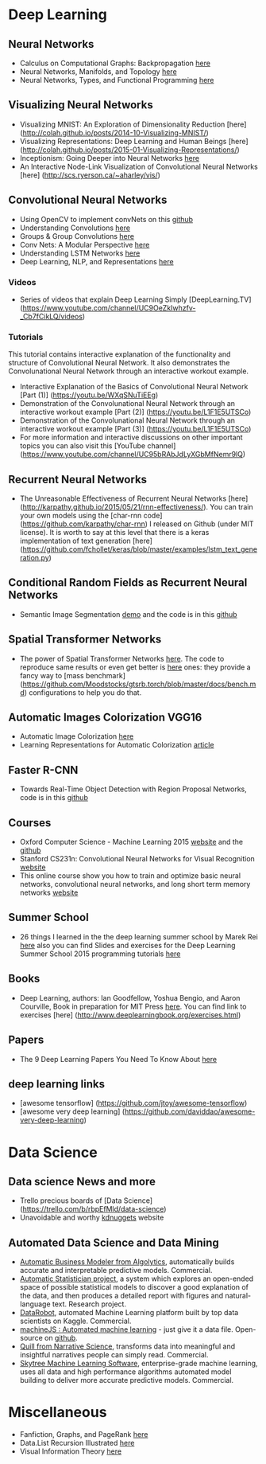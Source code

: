 # Deep Learning
## Neural Networks
- Calculus on Computational Graphs: Backpropagation [here](http://colah.github.io/posts/2015-08-Backprop/)
- Neural Networks, Manifolds, and Topology [here](http://colah.github.io/posts/2014-03-NN-Manifolds-Topology/)
- Neural Networks, Types, and Functional Programming [here](http://colah.github.io/posts/2015-09-NN-Types-FP/)

## Visualizing Neural Networks
- Visualizing MNIST: An Exploration of Dimensionality Reduction [here] (http://colah.github.io/posts/2014-10-Visualizing-MNIST/)
- Visualizing Representations: Deep Learning and Human Beings [here] (http://colah.github.io/posts/2015-01-Visualizing-Representations/)
- Inceptionism: Going Deeper into Neural Networks [here](http://googleresearch.blogspot.fr/2015/06/inceptionism-going-deeper-into-neural.html)
- An Interactive Node-Link Visualization of Convolutional Neural Networks [here] (http://scs.ryerson.ca/~aharley/vis/)

## Convolutional Neural Networks
- Using OpenCV to implement convNets on this [github](https://github.com/xingdi-eric-yuan)
- Understanding Convolutions [here](http://colah.github.io/posts/2014-07-Understanding-Convolutions)
- Groups & Group Convolutions [here](http://colah.github.io/posts/2014-12-Groups-Convolution/)
- Conv Nets: A Modular Perspective [here](http://colah.github.io/posts/2014-07-Conv-Nets-Modular/)
- Understanding LSTM Networks [here](http://colah.github.io/posts/2015-08-Understanding-LSTMs/)
- Deep Learning, NLP, and Representations [here](http://colah.github.io/posts/2014-07-NLP-RNNs-Representations/)

### Videos
- Series of videos that explain Deep Learning Simply [DeepLearning.TV] (https://www.youtube.com/channel/UC9OeZkIwhzfv-_Cb7fCikLQ/videos)

### Tutorials 
This tutorial contains interactive explanation of the functionality and structure of Convolutional Neural Network. It also demonstrates the Convolunational Neural Network through an interactive workout example.
- Interactive Explanation of the Basics of Convolutional Neural Network [Part (1)] (https://youtu.be/WXqSNuTiEEg)
- Demonstration of the Convolunational Neural Network through an interactive workout example [Part (2)] (https://youtu.be/L1F1E5UTSCo)
- Demonstration of the Convolunational Neural Network through an interactive workout example [Part (3)] (https://youtu.be/L1F1E5UTSCo)
- For more information and interactive discussions on other important topics you can also visit this [YouTube channel] (https://www.youtube.com/channel/UC95bRAbJdLyXGbMfNemr9lQ)

## Recurrent Neural Networks
- The Unreasonable Effectiveness of Recurrent Neural Networks [here] (http://karpathy.github.io/2015/05/21/rnn-effectiveness/). You can train your own models using the [char-rnn code] (https://github.com/karpathy/char-rnn) I released on Github (under MIT license). It is worth to say at this level that there is a keras implementation of text generation [here] (https://github.com/fchollet/keras/blob/master/examples/lstm_text_generation.py)

## Conditional Random Fields as Recurrent Neural Networks
- Semantic Image Segmentation [demo](http://www.robots.ox.ac.uk/~szheng/crfasrnndemo) and the code is in this [github](https://github.com/torrvision/crfasrnn)

## Spatial Transformer Networks
- The power of Spatial Transformer Networks [here](http://torch.ch/blog/2015/09/07/spatial_transformers.html). The code to reproduce same results or even get better is [here](https://github.com/moodstocks/gtsrb.torch) ones: they provide a fancy way to [mass benchmark] (https://github.com/Moodstocks/gtsrb.torch/blob/master/docs/bench.md) configurations to help you do that.

## Automatic Images Colorization VGG16
- Automatic Image Colorization [here](http://tinyclouds.org/colorize/)
- Learning Representations for Automatic Colorization [article](http://arxiv.org/pdf/1603.06668.pdf)

## Faster R-CNN
- Towards Real-Time Object Detection with Region Proposal Networks, code is in this [github](https://github.com/rbgirshick/py-faster-rcnn)

## Courses
- Oxford Computer Science - Machine Learning 2015 [website](https://www.cs.ox.ac.uk/people/nando.defreitas/machinelearning/) and the [github](https://github.com/oxford-cs-ml-2015)
- Stanford CS231n: Convolutional Neural Networks for Visual Recognition [website](http://cs231n.github.io/)
- This online course show you how to train and optimize basic neural networks, convolutional neural networks, and long short term memory networks [website](https://www.udacity.com/course/deep-learning--ud730)

## Summer School
- 26 things I learned in the the deep learning summer school by Marek Rei [here](http://www.marekrei.com/blog/26-things-i-learned-in-the-deep-learning-summer-school/) also you can find Slides and exercises for the Deep Learning Summer School 2015 programming tutorials [here](https://github.com/mila-udem/summerschool2015)

## Books
- Deep Learning, authors: Ian Goodfellow, Yoshua Bengio, and Aaron Courville, Book in preparation for MIT Press [here](http://www.deeplearningbook.org/). You can find link to exercises [here] (http://www.deeplearningbook.org/exercises.html)

## Papers
- The 9 Deep Learning Papers You Need To Know About [here](https://adeshpande3.github.io/adeshpande3.github.io/The-9-Deep-Learning-Papers-You-Need-To-Know-About.html)

## deep learning links
- [awesome tensorflow] (https://github.com/jtoy/awesome-tensorflow)
- [awesome very deep learning] (https://github.com/daviddao/awesome-very-deep-learning)

# Data Science

## Data science News and more
  - Trello precious boards of [Data Science] (https://trello.com/b/rbpEfMld/data-science)
  - Unavoidable and worthy [kdnuggets](http://www.kdnuggets.com) website 

## Automated Data Science and Data Mining

  - [Automatic Business Modeler from Algolytics](http://algolytics.com/products/automatic-business-modeler/), automatically builds accurate and interpretable predictive models.  Commercial.
  - [Automatic Statistician project](http://www.automaticstatistician.com/index/), a system which explores an open-ended space of possible statistical models to discover a good explanation of the data, and then produces a detailed report with figures and natural-language text. Research project.
  - [DataRobot](https://www.datarobot.com/), automated Machine Learning platform built by top data scientists on Kaggle. Commercial.
  - [machineJS : Automated machine learning](http://blog.numer.ai/2016/02/25/machineJS) - just give it a data file. Open-source on [github](https://github.com/climbsrocks/machineJS).
  - [Quill from Narrative Science](https://www.narrativescience.com/quill), transforms data into meaningful and insightful narratives people can simply read. Commercial.
  - [Skytree Machine Learning Software](http://www.skytree.net/), enterprise-grade machine learning, uses all data and high performance algorithms automated model building to deliver more accurate predictive models. Commercial. 

# Miscellaneous
- Fanfiction, Graphs, and PageRank [here](http://colah.github.io/posts/2014-07-FFN-Graphs-Vis/)
- Data.List Recursion Illustrated [here](http://colah.github.io/posts/2015-02-DataList-Illustrated/)
- Visual Information Theory [here](http://colah.github.io/posts/2015-09-Visual-Information/)
